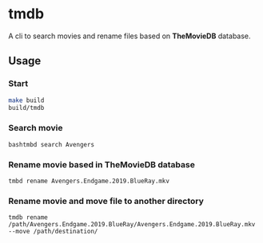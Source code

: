 # tmdb

A cli to search movies and rename files based on **TheMovieDB** database.

## Usage

### Start

```bash
make build
build/tmdb
```

### Search movie

`bashtmbd search Avengers`

### Rename movie based in TheMovieDB database

`tmbd rename Avengers.Endgame.2019.BlueRay.mkv`

### Rename movie and move file to another directory

`tmdb rename /path/Avengers.Endgame.2019.BlueRay/Avengers.Endgame.2019.BlueRay.mkv --move /path/destination/`
